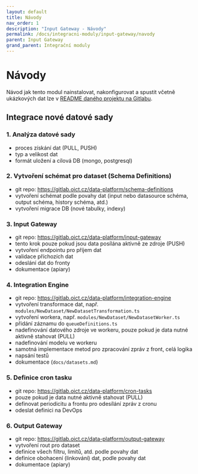 ```yaml
---
layout: default
title: Návody
nav_order: 1
description: "Input Gateway - Návody"
permalink: /docs/integracni-moduly/input-gateway/navody
parent: Input Gateway
grand_parent: Integrační moduly
---
```


# Návody

Návod jak tento modul nainstalovat, nakonfigurovat a spustit včetně ukázkových dat lze v [README daného projektu na Gitlabu](#).

## Integrace nové datové sady

### 1. Analýza datové sady
- proces získání dat (PULL, PUSH)
- typ a velikost dat
- formát uložení a cílová DB (mongo, postgresql)

### 2. Vytvoření schémat pro dataset (Schema Definitions)
- git repo: https://gitlab.oict.cz/data-platform/schema-definitions
- vytvoření schémat podle povahy dat (input nebo datasource schéma, output schéma, history schéma, atd.)
- vytvoření migrace DB (nové tabulky, indexy)

### 3. Input Gateway
- git repo: https://gitlab.oict.cz/data-platform/input-gateway
- tento krok pouze pokud jsou data posílána aktivně ze zdroje (PUSH)
- vytvoření endpointu pro příjem dat
- validace příchozích dat
- odeslání dat do fronty
- dokumentace (apiary)

### 4. Integration Engine
- git repo: https://gitlab.oict.cz/data-platform/integration-engine
- vytvoření transformace dat, např. `modules/NewDataset/NewDatasetTransformation.ts`
- vytvoření workera, např. `modules/NewDataset/NewDatasetWorker.ts`
- přidání záznamu do `queueDefinitions.ts`
- nadefinování datového zdroje ve workeru, pouze pokud je data nutné aktivně stahovat (PULL)
- nadefinování modelu ve workeru
- samotná implementace metod pro zpracování zpráv z front, celá logika
- napsání testů
- dokumentace (`docs/datasets.md`)

### 5. Definice cron tasku
- git repo: https://gitlab.oict.cz/data-platform/cron-tasks
- pouze pokud je data nutné aktivně stahovat (PULL)
- definovat periodicitu a frontu pro odesílání zpráv z cronu
- odeslat definici na DevOps

### 6. Output Gateway
- git repo: https://gitlab.oict.cz/data-platform/output-gateway
- vytvoření rout pro dataset
- definice všech filtru, limitů, atd. podle povahy dat
- definice obohacení (linkování) dat, podle povahy dat
- dokumentace (apiary)
